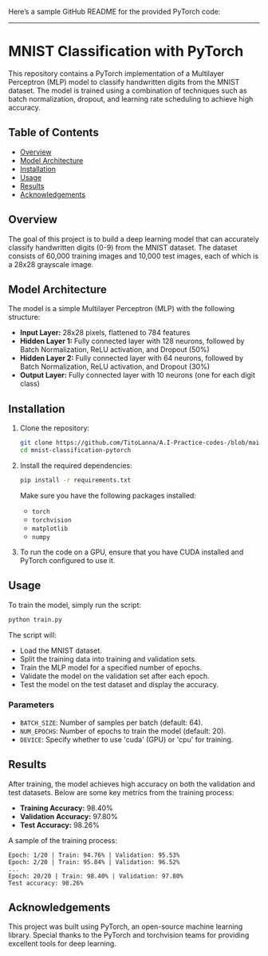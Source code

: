 Here’s a sample GitHub README for the provided PyTorch code:

---

# MNIST Classification with PyTorch

This repository contains a PyTorch implementation of a Multilayer Perceptron (MLP) model to classify handwritten digits from the MNIST dataset. The model is trained using a combination of techniques such as batch normalization, dropout, and learning rate scheduling to achieve high accuracy.

## Table of Contents
- [Overview](#overview)
- [Model Architecture](#model-architecture)
- [Installation](#installation)
- [Usage](#usage)
- [Results](#results)
- [Acknowledgements](#acknowledgements)

## Overview

The goal of this project is to build a deep learning model that can accurately classify handwritten digits (0-9) from the MNIST dataset. The dataset consists of 60,000 training images and 10,000 test images, each of which is a 28x28 grayscale image.

## Model Architecture

The model is a simple Multilayer Perceptron (MLP) with the following structure:

- **Input Layer:** 28x28 pixels, flattened to 784 features
- **Hidden Layer 1:** Fully connected layer with 128 neurons, followed by Batch Normalization, ReLU activation, and Dropout (50%)
- **Hidden Layer 2:** Fully connected layer with 64 neurons, followed by Batch Normalization, ReLU activation, and Dropout (30%)
- **Output Layer:** Fully connected layer with 10 neurons (one for each digit class)

## Installation

1. Clone the repository:
   ```bash
   git clone https://github.com/TitoLanna/A.I-Practice-codes-/blob/main/Multi-Layer%20Perceptron.ipynb
   cd mnist-classification-pytorch
   ```

2. Install the required dependencies:
   ```bash
   pip install -r requirements.txt
   ```

   Make sure you have the following packages installed:
   - `torch`
   - `torchvision`
   - `matplotlib`
   - `numpy`

3. To run the code on a GPU, ensure that you have CUDA installed and PyTorch configured to use it.

## Usage

To train the model, simply run the script:

```bash
python train.py
```

The script will:
- Load the MNIST dataset.
- Split the training data into training and validation sets.
- Train the MLP model for a specified number of epochs.
- Validate the model on the validation set after each epoch.
- Test the model on the test dataset and display the accuracy.

### Parameters

- `BATCH_SIZE`: Number of samples per batch (default: 64).
- `NUM_EPOCHS`: Number of epochs to train the model (default: 20).
- `DEVICE`: Specify whether to use 'cuda' (GPU) or 'cpu' for training.

## Results

After training, the model achieves high accuracy on both the validation and test datasets. Below are some key metrics from the training process:

- **Training Accuracy:** 98.40%
- **Validation Accuracy:** 97.80%
- **Test Accuracy:** 98.26%

A sample of the training process:

```plaintext
Epoch: 1/20 | Train: 94.76% | Validation: 95.53%
Epoch: 2/20 | Train: 95.84% | Validation: 96.52%
...
Epoch: 20/20 | Train: 98.40% | Validation: 97.80%
Test accuracy: 98.26%
```

## Acknowledgements

This project was built using PyTorch, an open-source machine learning library. Special thanks to the PyTorch and torchvision teams for providing excellent tools for deep learning.
